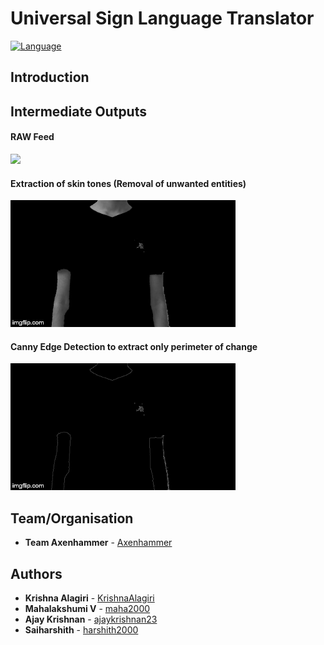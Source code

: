 # Universal Sign Language Translator
[![Language](https://img.shields.io/badge/language-python-blue.svg?style=flat)](https://www.python.org)

## Introduction


## Intermediate Outputs
#### RAW Feed
<img src="/docs/gifs/raw_everyone.gif" width="360"/>

#### Extraction of skin tones (Removal of unwanted entities)
<img src="/docs/gifs/skin_ext_everyone.gif" width="360"/>

#### Canny Edge Detection to extract only perimeter of change
<img src="/docs/gifs/edges_everyone.gif" width="360"/>

## Team/Organisation
* **Team Axenhammer** - [Axenhammer](https://github.com/axenhammer)


## Authors
* **Krishna Alagiri** - [KrishnaAlagiri](https://github.com/KrishnaAlagiri/)
* **Mahalakshumi V** - [maha2000](https://github.com/maha2000/)
* **Ajay Krishnan** - [ajaykrishnan23](https://github.com/ajaykrishnan23/)
* **Saiharshith** - [harshith2000](https://github.com/harshith2000/)

